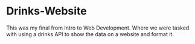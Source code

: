 # Drinks-Website

This was my final from Intro to Web Development. Where we were tasked with using a drinks API to show the data on a website and format it. 
